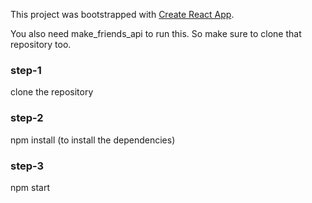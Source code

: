 This project was bootstrapped with [Create React App](https://github.com/facebook/create-react-app).

You also need make_friends_api to run this. So make sure to clone that repository too.

### step-1

clone the repository 

### step-2

npm install (to install the dependencies)

### step-3

npm start
